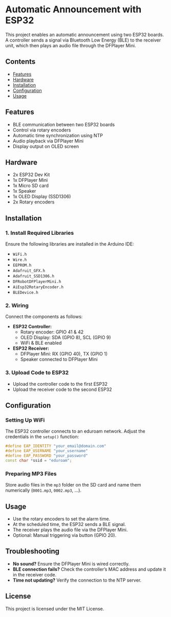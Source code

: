 # Automatic Announcement with ESP32

This project enables an automatic announcement using two ESP32 boards. A controller sends a signal via Bluetooth Low Energy (BLE) to the receiver unit, which then plays an audio file through the DFPlayer Mini.

## Contents

- [Features](#features)
- [Hardware](#hardware)
- [Installation](#installation)
- [Configuration](#configuration)
- [Usage](#usage)

## Features

- BLE communication between two ESP32 boards
- Control via rotary encoders
- Automatic time synchronization using NTP
- Audio playback via DFPlayer Mini
- Display output on OLED screen

## Hardware

- 2x ESP32 Dev Kit
- 1x DFPlayer Mini
- 1x Micro SD card
- 1x Speaker
- 1x OLED Display (SSD1306)
- 2x Rotary encoders

## Installation

### 1. Install Required Libraries

Ensure the following libraries are installed in the Arduino IDE:

- `WiFi.h`
- `Wire.h`
- `EEPROM.h`
- `Adafruit_GFX.h`
- `Adafruit_SSD1306.h`
- `DFRobotDFPlayerMini.h`
- `AiEsp32RotaryEncoder.h`
- `BLEDevice.h`

### 2. Wiring

Connect the components as follows:

- **ESP32 Controller:**
  - Rotary encoder: GPIO 41 & 42
  - OLED Display: SDA (GPIO 8), SCL (GPIO 9)
  - WiFi & BLE enabled
- **ESP32 Receiver:**
  - DFPlayer Mini: RX (GPIO 40), TX (GPIO 1)
  - Speaker connected to DFPlayer Mini

### 3. Upload Code to ESP32

- Upload the controller code to the first ESP32
- Upload the receiver code to the second ESP32

## Configuration

### Setting Up WiFi

The ESP32 controller connects to an eduroam network. Adjust the credentials in the `setup()` function:

```cpp
#define EAP_IDENTITY "your_email@domain.com"
#define EAP_USERNAME "your_username"
#define EAP_PASSWORD "your_password"
const char *ssid = "eduroam";
```

### Preparing MP3 Files

Store audio files in the `mp3` folder on the SD card and name them numerically (`0001.mp3`, `0002.mp3`, ...).

## Usage

- Use the rotary encoders to set the alarm time.
- At the scheduled time, the ESP32 sends a BLE signal.
- The receiver plays the audio file via the DFPlayer Mini.
- Optional: Manual triggering via button (GPIO 20).

## Troubleshooting

- **No sound?** Ensure the DFPlayer Mini is wired correctly.
- **BLE connection fails?** Check the controller’s MAC address and update it in the receiver code.
- **Time not updating?** Verify the connection to the NTP server.

## License

This project is licensed under the MIT License.

